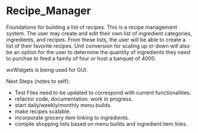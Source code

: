 # Recipe_Manager
Foundations for building a list of recipes.
This is a recipe management system.  The user may create and edit their own list of ingredient categories, ingredients, and recipes.
From these lists, the user will be able to create a list of their favorite recipes.
Unit conversion for scaling up or down will also be an option for the user to determine the quantity of ingredients they need to purchse to feed a family of four or host a banquet of 4000.

wxWidgets is being used for GUI.

Next Steps (notes to self):
- Test Files need to be updated to correspond with current functionalities.
- refactor code, documentation. work in progress.
- start daily/weekly/monthly menu builds.
- make recipes scalable.
- incorporate grocery item linking to ingredients.
- compile shopping lists based on menu builds and ingredient:item links.
